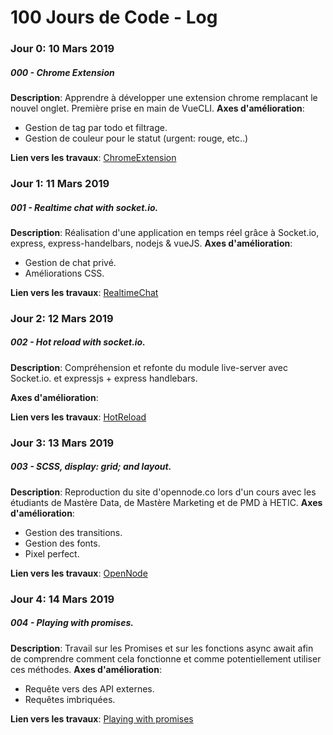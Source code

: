 # 100 Jours de Code - Log

### Jour 0: 10 Mars 2019
##### 000 - Chrome Extension 

**Description**: Apprendre à développer une extension chrome remplacant le nouvel onglet. Première prise en main de VueCLI.
**Axes d'amélioration**: 
- Gestion de tag par todo et filtrage.
- Gestion de couleur pour le statut (urgent: rouge, etc..)

**Lien vers les travaux**: [ChromeExtension](./000-chrome-extension/)

### Jour 1: 11 Mars 2019
##### 001 - Realtime chat with socket.io.

**Description**: Réalisation d'une application en temps réel grâce à Socket.io, express, express-handelbars, nodejs & vueJS.
**Axes d'amélioration**: 
- Gestion de chat privé.
- Améliorations CSS.

**Lien vers les travaux**: [RealtimeChat](./001-realtime-chat/)
  
### Jour 2: 12 Mars 2019
##### 002 - Hot reload with socket.io.

**Description**: Compréhension et refonte du module live-server avec Socket.io. et expressjs + express handlebars.

**Axes d'amélioration**:

**Lien vers les travaux**: [HotReload](./002-hot-reload)

### Jour 3: 13 Mars 2019
##### 003 - SCSS, display: grid; and layout.

**Description**: Reproduction du site d'opennode.co lors d'un cours avec les étudiants de Mastère Data, de Mastère Marketing et de PMD à HETIC.
**Axes d'amélioration**:
- Gestion des transitions.
- Gestion des fonts.
- Pixel perfect.

**Lien vers les travaux**: [OpenNode](./003-hetic-layout)

### Jour 4: 14 Mars 2019
##### 004 - Playing with promises.

**Description**: Travail sur les Promises et sur les fonctions async await afin de comprendre comment cela fonctionne et comme potentiellement utiliser ces méthodes.
**Axes d'amélioration**:
- Requête vers des API externes.
- Requêtes imbriquées.

**Lien vers les travaux**: [Playing with promises](./004-promises)
